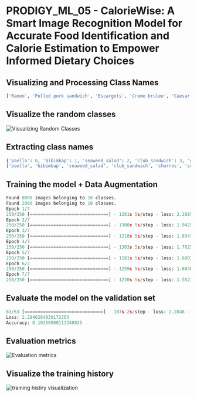# PRODIGY_ML_05 - CalorieWise: A Smart Image Recognition Model for Accurate Food Identification and Calorie Estimation to Empower Informed Dietary Choices

## Visualizing and Processing Class Names
```python
['Ramen', 'Pulled pork sandwich', 'Escargots', 'Creme brulee', 'Caesar salad', 'Baby back ribs', 'Cup cakes', 'Ceviche', 'French fries', 'Guacamole']
```

## Visualize the random classes
![Visualizing Random Classes](https://i.postimg.cc/Hs6KG18P/Visualize-Random-Classes.png)

## Extracting class names
```python
{'paella': 0, 'bibimbap': 1, 'seaweed_salad': 2, 'club_sandwich': 3, 'churros': 4, 'scallops': 5, 'baklava': 6, 'spaghetti_bolognese': 7, 'edamame': 8, 'chicken_curry': 9}
['paella', 'bibimbap', 'seaweed_salad', 'club_sandwich', 'churros', 'scallops', 'baklava', 'spaghetti_bolognese', 'edamame', 'chicken_curry']
```
## Training the model + Data Augmentation
```python
Found 8000 images belonging to 10 classes.
Found 2000 images belonging to 10 classes.
Epoch 1/7
250/250 [==============================] - 1281s 5s/step - loss: 2.2085 - accuracy: 0.1916 - val_loss: 1.9903 - val_accuracy: 0.2920
Epoch 2/7
250/250 [==============================] - 1300s 5s/step - loss: 1.9425 - accuracy: 0.3181 - val_loss: 1.9185 - val_accuracy: 0.3515
Epoch 3/7
250/250 [==============================] - 1216s 5s/step - loss: 1.8343 - accuracy: 0.3623 - val_loss: 1.7096 - val_accuracy: 0.4050
Epoch 4/7
250/250 [==============================] - 1303s 5s/step - loss: 1.7625 - accuracy: 0.3860 - val_loss: 1.6883 - val_accuracy: 0.4220
Epoch 5/7
250/250 [==============================] - 1181s 5s/step - loss: 1.6903 - accuracy: 0.4205 - val_loss: 1.5795 - val_accuracy: 0.4615
Epoch 6/7
250/250 [==============================] - 1259s 5s/step - loss: 1.6046 - accuracy: 0.4485 - val_loss: 1.5718 - val_accuracy: 0.4620
Epoch 7/7
250/250 [==============================] - 1230s 5s/step - loss: 1.5623 - accuracy: 0.4690 - val_loss: 1.4784 - val_accuracy: 0.4980
```

## Evaluate the model on the validation set
```python
63/63 [==============================] - 107s 2s/step - loss: 2.2846 - accuracy: 0.1035
Loss: 2.2846264839172363
Accuracy: 0.10350000113248825
```
## Evaluation metrics
![Evaluation metrics](https://i.postimg.cc/B62yR82x/Evaluation-matrix.png)

## Visualize the training history
![training histiry visualization](https://i.postimg.cc/2ywt8Pcy/output.png)
